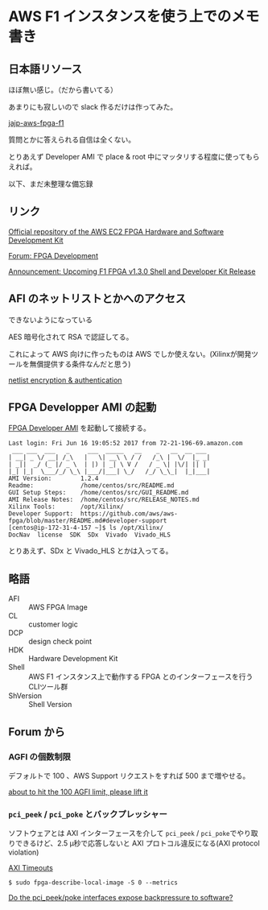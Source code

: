 # AWS F1 インスタンスを使う上でのメモ書き

## 日本語リソース

ほぼ無い感じ。（だから書いてる）

あまりにも寂しいので slack 作るだけは作ってみた。

[jajp-aws-fpga-f1](https://join.slack.com/jajp-aws-fpga-f1/shared_invite/MjA3MzgzNjIxMDQzLTE0OTkxNDAwNTItY2U3NDlhMjRhMA)

質問とかに答えられる自信は全くない。

とりあえず Developer AMI で place & root 中にマッタリする程度に使ってもらえれば。



以下、まだ未整理な備忘録


## リンク

[Official repository of the AWS EC2 FPGA Hardware and Software Development Kit](https://github.com/aws/aws-fpga)

[Forum: FPGA Development](https://forums.aws.amazon.com/forum.jspa?forumID=243&start=0)

[Announcement: Upcoming F1 FPGA v1.3.0 Shell and Developer Kit Release](https://forums.aws.amazon.com/ann.jspa?annID=4774)

## AFI のネットリストとかへのアクセス

できないようになっている

AES 暗号化されて RSA で認証してる。

これによって AWS 向けに作ったものは AWS でしか使えない。(Xilinxが開発ツールを無償提供する条件なんだと思う)

[netlist encryption & authentication](https://forums.aws.amazon.com/thread.jspa?threadID=255980&tstart=0)

## FPGA Developper AMI の起動

[FPGA Developer AMI](https://aws.amazon.com/marketplace/pp/B06VVYBLZZ) を起動して接続する。

```
Last login: Fri Jun 16 19:05:52 2017 from 72-21-196-69.amazon.com
 ___ ___  ___   _     ___  _____   __    _   __  __ ___
| __| _ \/ __| /_\   |   \| __\ \ / /   /_\ |  \/  |_ _|
| _||  _/ (_ |/ _ \  | |) | _| \ V /   / _ \| |\/| || |
|_| |_|  \___/_/ \_\ |___/|___| \_/   /_/ \_\_|  |_|___|
AMI Version:        1.2.4
Readme:             /home/centos/src/README.md
GUI Setup Steps:    /home/centos/src/GUI_README.md
AMI Release Notes:  /home/centos/src/RELEASE_NOTES.md
Xilinx Tools:       /opt/Xilinx/
Developer Support:  https://github.com/aws/aws-fpga/blob/master/README.md#developer-support
[centos@ip-172-31-4-157 ~]$ ls /opt/Xilinx/
DocNav  license  SDK  SDx  Vivado  Vivado_HLS

```

 とりあえず、SDx と Vivado_HLS とかは入ってる。



## 略語

<dl>
<dt>AFI</dt> <dd>AWS FPGA Image</dd>
<dt>CL</dt> <dd>customer logic</dd>
<dt>DCP</dt> <dd>design check point </dd>
<dt>HDK</dt> <dd>Hardware Development Kit</dd>
<dt>Shell</dt><dd>AWS F1 インスタンス上で動作する FPGA とのインターフェースを行うCLIツール群</dd>
<dt>ShVersion</dt> <dd>Shell Version</dd>
</dl>



## Forum から

### AGFI の個数制限

 デフォルトで 100 、AWS Support リクエストをすれば 500 まで増やせる。

  [about to hit the 100 AGFI limit, please lift it](https://forums.aws.amazon.com/thread.jspa?threadID=258914&tstart=0)

### `pci_peek` / `pci_poke` とバックプレッシャー

 ソフトウェアとは AXI インターフェースを介して `pci_peek` / `pci_poke`でやり取りできるけど、2.5 μ秒で応答しないと AXI プロトコル違反になる(AXI protocol violation)

  [AXI Timeouts](https://github.com/aws/aws-fpga/blob/master/hdk/docs/HOWTO_detect_shell_timeout.md)

```
$ sudo fpga-describe-local-image -S 0 --metrics
```

 [Do the pci_peek/poke interfaces expose backpressure to software?](https://forums.aws.amazon.com/thread.jspa?threadID=258846&tstart=0)

